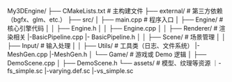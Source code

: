My3DEngine/
├── CMakeLists.txt         # 主构建文件
├── external/              # 第三方依赖（bgfx、glm、etc.）
├── src/
│   ├── main.cpp           # 程序入口
│   ├── Engine/            # 核心引擎代码
│   │   ├── Engine.h
│   │   ├── Engine.cpp
│   │   ├── Renderer/      # 渲染相关
            |-BasicPipeline.cpp
            |- BasicPipeline.h
│   │   ├── Scene/         # 场景管理
│   │   ├── Input/         # 输入处理
│   │   ├── Utils/         # 工具类（日志、文件系统）
            |-MeshGen.cpp
            |-MeshGen.h
│   └── Game/              # 游戏或 Demo 逻辑
│       ├── DemoScene.cpp
│       ├── DemoScene.h
└── assets/                # 模型、纹理等资源
    ｜-fs_simple.sc
     |-varying.def.sc
     |-vs_simple.sc

